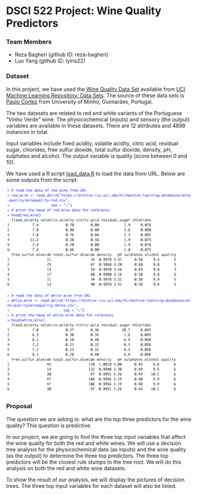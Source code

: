 # DSCI 522 Project: Wine Quality Predictors

### Team Members
- Reza Bagheri (github ID: reza-bagheri)
- Luo Yang (github ID: lyiris22)

### Dataset

In this project, we have used the [Wine Quality Data Set](https://archive.ics.uci.edu/ml/datasets/Wine+Quality) available from [UCI Machine Learning Repository: Data Sets](https://archive.ics.uci.edu/ml/datasets.html). The source of these data sets is [Paulo Cortez](http://www3.dsi.uminho.pt/pcortez) from University of Minho, Guimarães, Portugal.

The two datasets are related to red and white variants of the Portuguese "Vinho Verde" wine. The physicochemical (inputs) and sensory (the output) variables are available in these datasets. There are 12 attributes and 4898 instances in total.

Input variables include fixed acidity, volatile acidity, citric acid, residual sugar, chlorides, free sulfur dioxide, total sulfur dioxide, density, pH, sulphates and alcohol. The output variable is quality (score between 0 and 10).

We have used a R script [load_data.R](/script/load_data.R) to load the data from URL. Below are some outputs from the script:

![Load Red Wine Data](/img/load_red_wine.png)

![Load White Wine Data](/img/load_white_wine.png)


### Proposal

The question we are asking is: what are the top three predictors for the wine quality? This question is predictive.

In our project, we are going to find the three top input variables that affect the wine quality for both the red and white wines. We will use a decision tree analysis for the physicochemical data (as inputs) and the wine quality (as the output) to determine the three top predictors. The three top predictors will be the closest rule stumps to the tree root. We will do this analysis on both the red and white wine datasets.

To show the result of our analysis, we will display the pictures of decision trees. The three top input variables for each dataset will also be listed. 
